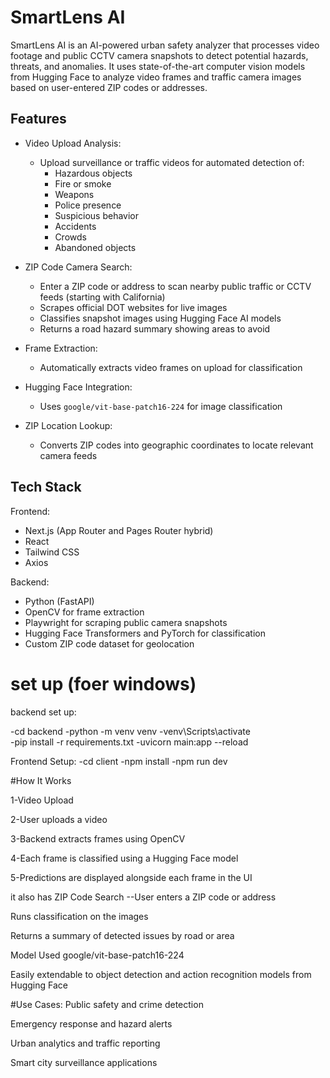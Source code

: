 # SmartLens AI

SmartLens AI is an AI-powered urban safety analyzer that processes video footage and public CCTV camera snapshots to detect potential hazards, threats, and anomalies. It uses state-of-the-art computer vision models from Hugging Face to analyze video frames and traffic camera images based on user-entered ZIP codes or addresses.

## Features

- Video Upload Analysis:
  - Upload surveillance or traffic videos for automated detection of:
    - Hazardous objects
    - Fire or smoke
    - Weapons
    - Police presence
    - Suspicious behavior
    - Accidents
    - Crowds
    - Abandoned objects

- ZIP Code Camera Search:
  - Enter a ZIP code or address to scan nearby public traffic or CCTV feeds (starting with California)
  - Scrapes official DOT websites for live images
  - Classifies snapshot images using Hugging Face AI models
  - Returns a road hazard summary showing areas to avoid

- Frame Extraction:
  - Automatically extracts video frames on upload for classification

- Hugging Face Integration:
  - Uses `google/vit-base-patch16-224` for image classification

- ZIP Location Lookup:
  - Converts ZIP codes into geographic coordinates to locate relevant camera feeds

## Tech Stack

Frontend:
- Next.js (App Router and Pages Router hybrid)
- React
- Tailwind CSS
- Axios

Backend:
- Python (FastAPI)
- OpenCV for frame extraction
- Playwright for scraping public camera snapshots
- Hugging Face Transformers and PyTorch for classification
- Custom ZIP code dataset for geolocation


# set up (foer windows)
backend set up:

-cd backend
-python -m venv venv
-venv\Scripts\activate       
-pip install -r requirements.txt
-uvicorn main:app --reload

Frontend Setup:
-cd client
-npm install
-npm run dev



#How It Works

1-Video Upload

2-User uploads a video

3-Backend extracts frames using OpenCV

4-Each frame is classified using a Hugging Face model

5-Predictions are displayed alongside each frame in the UI

it also has ZIP Code Search
--User enters a ZIP code or address

Runs classification on the images

Returns a summary of detected issues by road or area

Model Used
google/vit-base-patch16-224

Easily extendable to object detection and action recognition models from Hugging Face

#Use Cases:
Public safety and crime detection

Emergency response and hazard alerts

Urban analytics and traffic reporting

Smart city surveillance applications
